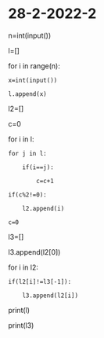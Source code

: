 # 28-2-2022-2
n=int(input())

l=[]

for i in range(n):

    x=int(input())

    l.append(x)

l2=[]

c=0

for i in l:

    for j in l:

        if(i==j):

            c=c+1

    if(c%2!=0):

        l2.append(i)

    c=0

l3=[]

l3.append(l2[0])

for i in l2:

    if(l2[i]!=l3[-1]):

        l3.append(l2[i])

print(l)

print(l3)

